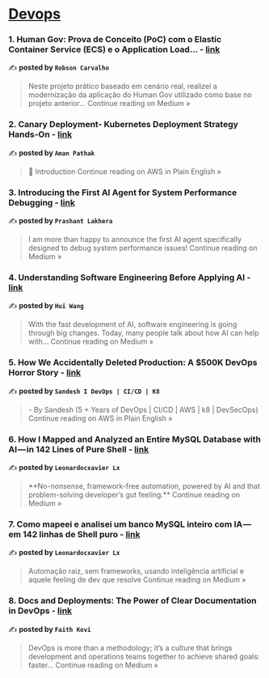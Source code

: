 
<h1><a href=https://medium.com/tag/devops/recommended target="_blank" rel="noopener noreferrer">Devops</a></h1>
<h3>1. Human Gov: Prova de Conceito (PoC) com o Elastic Container Service (ECS) e o Application Load… - <a href="https://medium.com/@rob_carv/human-gov-prova-de-conceito-poc-com-o-elastic-container-service-ecs-e-o-application-load-0d55abe72059?source=rss------devops-5" target="_blank" rel="noopener noreferrer">link</a></h3>

✍️ **posted by `Robson Carvalho`**

<blockquote>Neste projeto prático baseado em cenário real, realizei a modernização da aplicação do Human Gov utilizado como base no projeto anterior…
Continue reading on Medium »</blockquote>

<h3>2. Canary Deployment- Kubernetes Deployment Strategy Hands-On - <a href="https://aws.plainenglish.io/canary-deployment-kubernetes-deployment-strategy-hands-on-37b7873ea15a?source=rss------devops-5" target="_blank" rel="noopener noreferrer">link</a></h3>

✍️ **posted by `Aman Pathak`**

<blockquote>📝 Introduction
Continue reading on AWS in Plain English »</blockquote>

<h3>3.  Introducing the First AI Agent for System Performance Debugging - <a href="https://devopslearning.medium.com/introducing-the-first-ai-agent-for-system-performance-debugging-1cbf924b07a7?source=rss------devops-5" target="_blank" rel="noopener noreferrer">link</a></h3>

✍️ **posted by `Prashant Lakhera`**

<blockquote>I am more than happy to announce the first AI agent specifically designed to debug system performance issues!
Continue reading on Medium »</blockquote>

<h3>4. Understanding Software Engineering Before Applying AI - <a href="https://medium.com/@foks.wang/understanding-software-engineering-before-applying-ai-a1daad6c0898?source=rss------devops-5" target="_blank" rel="noopener noreferrer">link</a></h3>

✍️ **posted by `Hui Wang`**

<blockquote>With the fast development of AI, software engineering is going through big changes. Today, many people talk about how AI can help with…
Continue reading on Medium »</blockquote>

<h3>5. How We Accidentally Deleted Production: A $500K DevOps Horror Story - <a href="https://aws.plainenglish.io/how-we-accidentally-deleted-production-a-500k-devops-horror-story-17fb98903c40?source=rss------devops-5" target="_blank" rel="noopener noreferrer">link</a></h3>

✍️ **posted by `Sandesh I DevOps | CI/CD | K8`**

<blockquote>- By Sandesh (5 + Years of DevOps | CI/CD | AWS | k8 | DevSecOps)
Continue reading on AWS in Plain English »</blockquote>

<h3>6. How I Mapped and Analyzed an Entire MySQL Database with AI — in 142 Lines of Pure Shell - <a href="https://medium.com/@leonardocxavier.lx/how-i-mapped-and-analyzed-an-entire-mysql-database-with-ai-in-142-lines-of-pure-shell-4bfa1ee003bd?source=rss------devops-5" target="_blank" rel="noopener noreferrer">link</a></h3>

✍️ **posted by `Leonardocxavier Lx`**

<blockquote>**No-nonsense, framework-free automation, powered by AI and that problem-solving developer’s gut feeling.**
Continue reading on Medium »</blockquote>

<h3>7. Como mapeei e analisei um banco MySQL inteiro com IA — em 142 linhas de Shell puro - <a href="https://medium.com/@leonardocxavier.lx/como-mapeei-e-analisei-um-banco-mysql-inteiro-com-ia-em-142-linhas-de-shell-puro-bed077d592af?source=rss------devops-5" target="_blank" rel="noopener noreferrer">link</a></h3>

✍️ **posted by `Leonardocxavier Lx`**

<blockquote>Automação raiz, sem frameworks, usando inteligência artificial e aquele feeling de dev que resolve
Continue reading on Medium »</blockquote>

<h3>8. Docs and Deployments: The Power of Clear Documentation in DevOps - <a href="https://vera-kaka.medium.com/docs-and-deployments-the-power-of-clear-documentation-in-devops-6275488ea77d?source=rss------devops-5" target="_blank" rel="noopener noreferrer">link</a></h3>

✍️ **posted by `Faith Kovi`**

<blockquote>DevOps is more than a methodology; it’s a culture that brings development and operations teams together to achieve shared goals: faster…
Continue reading on Medium »</blockquote>

